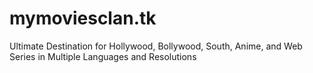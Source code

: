 # mymoviesclan.tk
Ultimate Destination for Hollywood, Bollywood, South, Anime, and Web Series in Multiple Languages and Resolutions
